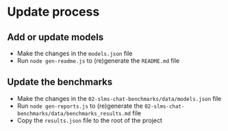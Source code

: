 # Update process

## Add or update models

- Make the changes in the `models.json` file
- Run `node gen-readme.js` to (re)generate the `README.md` file

## Update the benchmarks

- Make the changes in the `02-slms-chat-benchmarks/data/models.json` file
- Run `node gen-reports.js` to (re)generate the `02-slms-chat-benchmarks/data/benchmarks_results.md` file
- Copy the `results.json` file to the root of the project
